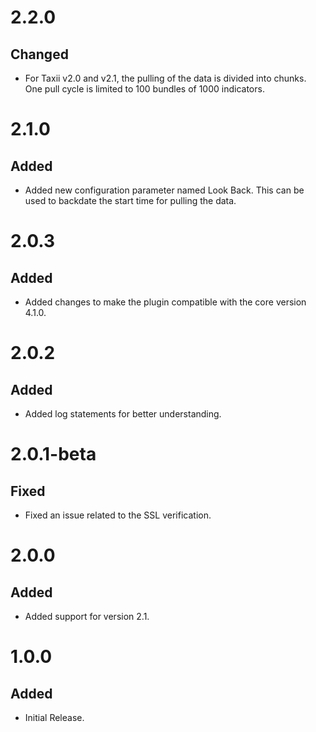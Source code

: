 # 2.2.0
## Changed
- For Taxii v2.0 and v2.1, the pulling of the data is divided into chunks. One pull cycle is limited to 100 bundles of 1000 indicators.
# 2.1.0
## Added
- Added new configuration parameter named Look Back. This can be used to backdate the start time for pulling the data.
# 2.0.3
## Added
- Added changes to make the plugin compatible with the core version 4.1.0.

# 2.0.2
## Added
- Added log statements for better understanding.

# 2.0.1-beta
## Fixed
- Fixed an issue related to the SSL verification.

# 2.0.0
## Added
- Added support for version 2.1.

# 1.0.0
## Added
- Initial Release.